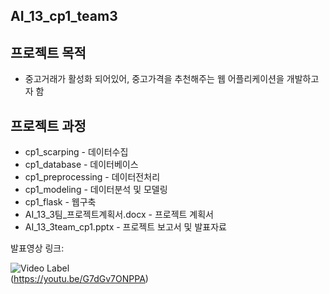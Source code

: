## AI_13_cp1_team3  

## 프로젝트 목적
  - 중고거래가 활성화 되어있어, 중고가격을 추천해주는 웹 어플리케이션을 개발하고자 함

## 프로젝트 과정
  - cp1_scarping - 데이터수집  
  - cp1_database - 데이터베이스  
  - cp1_preprocessing - 데이터전처리  
  - cp1_modeling - 데이터분석 및 모델링  
  - cp1_flask - 웹구축  
  - AI_13_3팀_프로젝트계획서.docx - 프로젝트 계획서    
  - AI_13_3team_cp1.pptx - 프로젝트 보고서 및 발표자료  

발표영상 링크:  

![Video Label](http://img.youtube.com/vi/G7dGv7ONPPA/0.jpg)  
(https://youtu.be/G7dGv7ONPPA)

